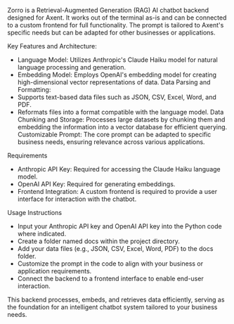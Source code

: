 Zorro is a Retrieval-Augmented Generation (RAG) AI chatbot backend designed for Axent. It works out of the terminal as-is and can be connected to a custom frontend for full functionality. The prompt is tailored to Axent's specific needs but can be adapted for other businesses or applications.

Key Features and Architecture:
- Language Model: Utilizes Anthropic's Claude Haiku model for natural language processing and generation.
- Embedding Model: Employs OpenAI's embedding model for creating high-dimensional vector representations of data.
Data Parsing and Formatting:
- Supports text-based data files such as JSON, CSV, Excel, Word, and PDF.
- Reformats files into a format compatible with the language model.
Data Chunking and Storage: Processes large datasets by chunking them and embedding the information into a vector database for efficient querying.
Customizable Prompt: The core prompt can be adapted to specific business needs, ensuring relevance across various applications.

Requirements
- Anthropic API Key: Required for accessing the Claude Haiku language model.
- OpenAI API Key: Required for generating embeddings.
- Frontend Integration: A custom frontend is required to provide a user interface for interaction with the chatbot.

Usage Instructions
- Input your Anthropic API key and OpenAI API key into the Python code where indicated.
- Create a folder named docs within the project directory.
- Add your data files (e.g., JSON, CSV, Excel, Word, PDF) to the docs folder.
- Customize the prompt in the code to align with your business or application requirements.
- Connect the backend to a frontend interface to enable end-user interaction.

This backend processes, embeds, and retrieves data efficiently, serving as the foundation for an intelligent chatbot system tailored to your business needs.
